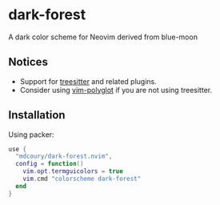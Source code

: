 # dark-forest

A dark color scheme for Neovim derived from blue-moon

## Notices

- Support for [treesitter](https://github.com/nvim-treesitter/nvim-treesitter) and related plugins.
- Consider using [vim-polyglot](https://github.com/sheerun/vim-polyglot) if you are not using treesitter.

## Installation

Using packer:
```lua
use {
  "mdcoury/dark-forest.nvim",
  config = function()
    vim.opt.termguicolors = true
    vim.cmd "colorscheme dark-forest"
  end
}
```

